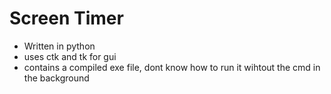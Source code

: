 # Screen Timer

- Written in python
- uses ctk and tk for gui
- contains a compiled exe file, dont know how to run it wihtout the cmd in the background
